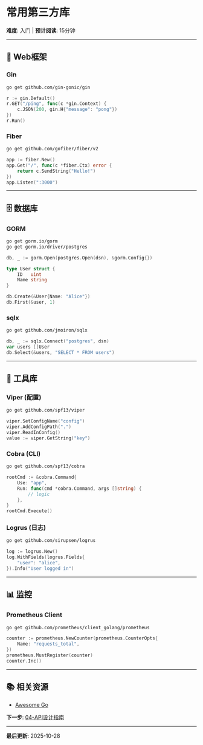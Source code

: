 # 常用第三方库

**难度**: 入门 | **预计阅读**: 15分钟

---

## 📖 Web框架

### Gin
```bash
go get github.com/gin-gonic/gin
```
```go
r := gin.Default()
r.GET("/ping", func(c *gin.Context) {
    c.JSON(200, gin.H{"message": "pong"})
})
r.Run()
```

### Fiber
```bash
go get github.com/gofiber/fiber/v2
```
```go
app := fiber.New()
app.Get("/", func(c *fiber.Ctx) error {
    return c.SendString("Hello!")
})
app.Listen(":3000")
```

---

## 🗄️ 数据库

### GORM
```bash
go get gorm.io/gorm
go get gorm.io/driver/postgres
```
```go
db, _ := gorm.Open(postgres.Open(dsn), &gorm.Config{})

type User struct {
    ID   uint
    Name string
}

db.Create(&User{Name: "Alice"})
db.First(&user, 1)
```

### sqlx
```bash
go get github.com/jmoiron/sqlx
```
```go
db, _ := sqlx.Connect("postgres", dsn)
var users []User
db.Select(&users, "SELECT * FROM users")
```

---

## 🔧 工具库

### Viper (配置)
```bash
go get github.com/spf13/viper
```
```go
viper.SetConfigName("config")
viper.AddConfigPath(".")
viper.ReadInConfig()
value := viper.GetString("key")
```

### Cobra (CLI)
```bash
go get github.com/spf13/cobra
```
```go
rootCmd := &cobra.Command{
    Use: "app",
    Run: func(cmd *cobra.Command, args []string) {
        // logic
    },
}
rootCmd.Execute()
```

### Logrus (日志)
```bash
go get github.com/sirupsen/logrus
```
```go
log := logrus.New()
log.WithFields(logrus.Fields{
    "user": "alice",
}).Info("User logged in")
```

---

## 📊 监控

### Prometheus Client
```bash
go get github.com/prometheus/client_golang/prometheus
```
```go
counter := prometheus.NewCounter(prometheus.CounterOpts{
    Name: "requests_total",
})
prometheus.MustRegister(counter)
counter.Inc()
```

---

## 📚 相关资源

- [Awesome Go](https://github.com/avelino/awesome-go)

**下一步**: [04-API设计指南](./04-API设计指南.md)

---

**最后更新**: 2025-10-28

